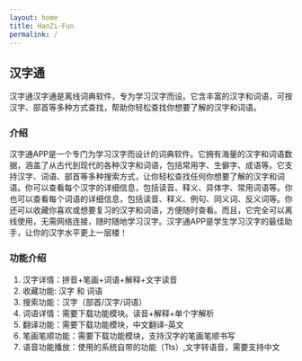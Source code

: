 ```yaml
---
layout: home
title: HanZi-Fun
permalink: /
---
```


## 汉字通 

汉字通汉字通是离线词典软件，专为学习汉字而设。它含丰富的汉字和词语，可按汉字、部首等多种方式查找，帮助你轻松查找你想要了解的汉字和词语。

### 介绍

汉字通APP是一个专门为学习汉字而设计的词典软件。它拥有海量的汉字和词语数据，涵盖了从古代到现代的各种汉字和词语，包括常用字、生僻字、成语等。它支持汉字、词语、部首等多种搜索方式，让你轻松查找任何你想要了解的汉字和词语。你可以查看每个汉字的详细信息，包括读音、释义、异体字、常用词语等。你也可以查看每个词语的详细信息，包括读音、释义、例句、同义词、反义词等。你还可以收藏你喜欢或想要复习的汉字和词语，方便随时查看。而且，它完全可以离线使用，无需网络连接，随时随地学习汉字。汉字通APP是学生学习汉字的最佳助手，让你的汉字水平更上一层楼！

### 功能介绍
1. 汉字详情：拼音+笔画+词语+解释+文字读音
2. 收藏功能:  汉字 和 词语
3. 搜索功能：汉字（部首/汉字/词语） 
4. 词语详情：需要下载功能模块。读音+解释+单个字解析
5. 翻译功能：需要下载功能模块，中文翻译-英文
6. 笔画笔顺功能：需要下载功能模块，支持汉字的笔画笔顺书写
7. 语音功能播放：使用的系统自带的功能（Tts）,文字转语音，需要支持中文